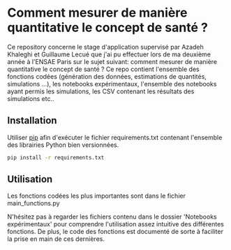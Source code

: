 # Comment mesurer de manière quantitative le concept de santé ?

Ce repository concerne le stage d'application supervisé par Azadeh Khaleghi et Guillaume Lecué que j'ai pu effectuer lors de ma deuxième année à l'ENSAE Paris sur le sujet suivant: comment mesurer de manière quantitative le concept de santé ? Ce repo contient l'ensemble des fonctions codées (génération des données, estimations de quantités, simulations ...), les notebooks expérimentaux, l'ensemble des notebooks ayant permis les simulations, les CSV contenant les résultats des simulations etc..

## Installation

Utiliser [pip](https://pip.pypa.io/en/stable/) afin d'exécuter le fichier requirements.txt contenant l'ensemble des librairies Python bien versionnées.

```bash
pip install -r requirements.txt
```

## Utilisation

Les fonctions codées les plus importantes sont dans le fichier main_functions.py

N'hésitez pas à regarder les fichiers contenu dans le dossier 'Notebooks expérimentaux' pour comprendre l'utilisation assez intuitive des différentes fonctions. De plus, le code des fonctions est documenté de sorte à faciliter la prise en main de ces dernières.
